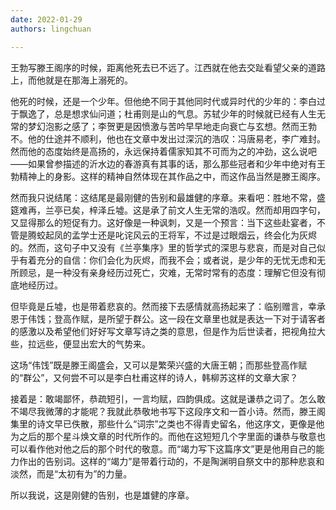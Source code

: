 ```yaml
---
date: 2022-01-29
authors: lingchuan

---
```


王勃写滕王阁序的时候，距离他死去已不远了。江西就在他去交趾看望父亲的道路上，而他就是在那海上溺死的。

他死的时候，还是一个少年。但他绝不同于其他同时代或异时代的少年的：李白过于飘逸了，总是想求仙问道；杜甫则是山的气息。苏轼少年的时候就已经有人生无常的梦幻泡影之感了；李贺更是因愤激与苦吟早早地走向衰亡与玄想。然而王勃不。他的仕途并不顺利，他也在文章中发出过深沉的浩叹：冯唐易老，李广难封。然而他的态度始终是高扬的，永远保持着儒家知其不可而为之的冲劲，这么说吧——如果曾参描述的沂水边的春游真有其事的话，那么那些冠者和少年中绝对有王勃精神上的身影。这样的精神自然体现在其作品之中，而这作品当然是滕王阁序。

然而我只说结尾：这结尾是最刚健的告别和最雄健的序章。来看吧：胜地不常，盛筵难再，兰亭已矣，梓泽丘墟。这是承了前文人生无常的浩叹。然而却用四字句，又显得那么的短促有力。这好像是一种讽刺，又是一个预言：当下这些赴宴者，不管是腾蛟起凤的孟学士还是叱诧风云的王将军，不过是过眼烟云，终会化为灰烬的。然而，这句子中又没有《兰亭集序》里的哲学式的深思与悲哀，而是对自己似乎有着充分的自信：你们会化为灰烬，而我不会；或者说，是少年的无忧无虑和无所顾忌，是一种没有亲身经历过死亡，灾难，无常时常有的态度：理解它但没有彻底地经历过。

但毕竟是丘墟，也是带着悲哀的。然而接下去感情就高扬起来了：临别赠言，幸承恩于伟饯；登高作赋，是所望于群公。这一段在文章里也就是表达一下对于请客者的感激以及希望他们好好写文章写诗之类的意思，但是作为后世读者，把视角拉大些，拉远些，便显出宏大的气势来。

这场“伟饯”既是滕王阁盛会，又可以是繁荣兴盛的大唐王朝；而那些登高作赋的“群公”，又何尝不可以是李白杜甫这样的诗人，韩柳苏这样的文章大家？

接着是：敢竭鄙怀，恭疏短引，一言均赋，四韵俱成。这就是谦恭之词了。怎么敢不竭尽我微薄的才能呢？我就此恭敬地书写下这段序文和一首小诗。然而，滕王阁集里的诗文早已佚散，那些什么“词宗”之类也不得青史留名，他这序文，更像是他为之后的那个星斗焕文章的时代所作的。而他在这短短几个字里面的谦恭与敬意也可以看作他对他之后的那个时代的敬意。而“竭力写下这篇序文”更是他用自己的能力作出的告别词。这样的“竭力”是带着行动的，不是陶渊明自祭文中的那种悲哀和淡然，而是“太初有为”的力量。

所以我说，这是刚健的告别，也是雄健的序章。

